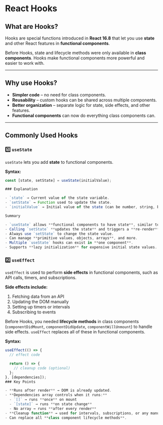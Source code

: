 # React Hooks

## What are Hooks?

Hooks are special functions introduced in **React 16.8** that let you use **state** and other React features in **functional components**.  

Before Hooks, state and lifecycle methods were only available in **class components**. Hooks make functional components more powerful and easier to work with.

---

## Why use Hooks?

- **Simpler code** – no need for class components.  
- **Reusability** – custom hooks can be shared across multiple components.  
- **Better organization** – separate logic for state, side effects, and other features.  
- **Functional components** can now do everything class components can.

---

## Commonly Used Hooks

### 1️⃣ `useState`

`useState` lets you add **state** to functional components.  

**Syntax:**

```javascript
const [state, setState] = useState(initialValue);

### Explanation

- `state` → Current value of the state variable.  
- `setState` → Function used to update the state.  
- `initialValue` → Initial value of the state (can be number, string, boolean, array, object, etc.).

Summary

- `useState` allows **functional components to have state**, similar to class components.  
- Calling `setState` **updates the state** and triggers a **re-render** of the component.  
- Always use `setState` to change the state value.  
- Can manage **primitive values, objects, arrays**, and more.  
- Multiple `useState` hooks can exist in **one component**.  
- Supports **lazy initialization** for expensive initial state values. 
```

### 2️⃣ `useEffect`

`useEffect` is used to perform **side effects** in functional components, such as API calls, timers, and subscriptions.  

**Side effects include:**  
1. Fetching data from an API  
2. Updating the DOM manually  
3. Setting up timers or intervals  
4. Subscribing to events  

Before Hooks, you needed **lifecycle methods** in class components (`componentDidMount`, `componentDidUpdate`, `componentWillUnmount`) to handle side effects. `useEffect` replaces all of these in functional components.

**Syntax:**

```javascript
useEffect(() => {
  // effect code

  return () => {
    // cleanup code (optional)
  };
}, [dependencies]);
### Key Points

- **Runs after render** → DOM is already updated.  
- **Dependencies array controls when it runs:**  
  - `[]` → runs **once** on mount  
  - `[state]` → runs **on state change**  
  - No array → runs **after every render**  
- **Cleanup function** → used for intervals, subscriptions, or any manual DOM cleanup.  
- Can replace all **class component lifecycle methods**.
